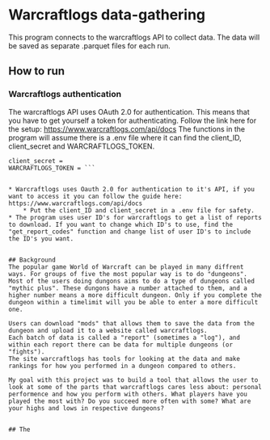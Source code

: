 # Warcraftlogs data-gathering

This program connects to the warcraftlogs API to collect data. The data will be saved as separate .parquet files for each run.

## How to run

### Warcraftlogs authentication
The warcraftlogs API uses OAuth 2.0 for authentication. This means that you have to get yourself a token for authenticating.
Follow the link here for the setup: https://www.warcraftlogs.com/api/docs
The functions in the program will assume there is a .env file where it can find the client_ID, client_secret and WARCRAFTLOGS_TOKEN.
```client_ID =
client_secret = 
WARCRAFTLOGS_TOKEN = ```


* Warcraftlogs uses Oauth 2.0 for authentication to it's API, if you want to access it you can follow the guide here: https://www.warcraftlogs.com/api/docs
    * Put the client_ID and client_secret in a .env file for safety.
* The program uses user ID's for warcraftlogs to get a list of reports to download. If you want to change which ID's to use, find the "get_report_codes" function and change list of user ID's to include the ID's you want. 


## Background
The popular game World of Warcraft can be played in many diffrent ways. For groups of five the most popular way is to do "dungeons". 
Most of the users doing dungons aims to do a type of dungeons called "mythic plus". These dungons have a number attached to them, and a higher number means a more difficult dungeon. Only if you complete the dungeon within a timelimit will you be able to enter a more difficult one. 

Users can download "mods" that allows them to save the data from the dungeon and upload it to a website called warcraftlogs. 
Each batch of data is called a "report" (sometimes a "log"), and within each report there can be data for multiple dungeons (or "fights").
The site warcraftlogs has tools for looking at the data and make rankings for how you performed in a dungeon compared to others. 

My goal with this project was to build a tool that allows the user to look at some of the parts that warcraftlogs cares less about: personal performence and how you perform with others. What players have you played the most with? Do you succeed more often with some? What are your highs and lows in respective dungeons?


## The 
